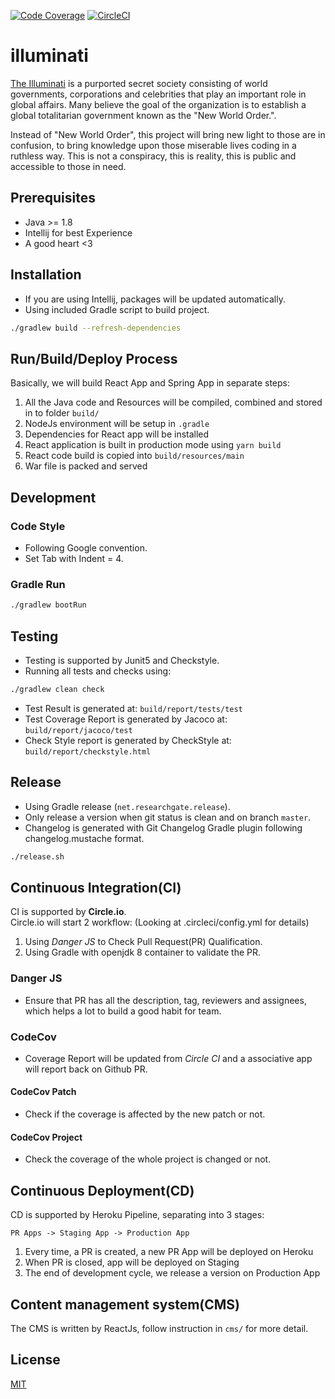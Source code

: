 [![Code Coverage](https://codecov.io/gh/DeKal/illuminati/branch/master/graph/badge.svg)](https://codecov.io/gh/DeKal/illuminati) [![CircleCI](https://circleci.com/gh/DeKal/illuminati/tree/master.svg?style=svg)](https://circleci.com/gh/DeKal/illuminati/tree/master)

# illuminati
[The Illuminati](https://knowyourmeme.com/memes/the-illuminati) is a purported secret society consisting of world governments, corporations and celebrities that play an important role in global affairs. Many believe the goal of the organization is to establish a global totalitarian government known as the "New World Order.".

Instead of "New World Order", this project will bring new light to those are in confusion, to bring knowledge upon those miserable lives coding in a ruthless way. This is not a conspiracy, this is reality, this is public and accessible to those in need.


## Prerequisites

- Java >= 1.8
- Intellij for best Experience
- A good heart <3

## Installation

- If you are using Intellij, packages will be updated automatically.
- Using included Gradle script to build  project.
```bash
./gradlew build --refresh-dependencies
```

## Run/Build/Deploy Process
Basically, we will build React App and Spring App in separate steps:
1) All the Java code and Resources will be compiled, combined and stored in to folder `build/`
2) NodeJs environment will be setup in `.gradle`
3) Dependencies for React app will be installed
4) React application is built in production mode using `yarn build` 
5) React code build is copied into `build/resources/main`
6) War file is packed and served

## Development
### Code Style
- Following Google convention.
- Set Tab with Indent = 4.

### Gradle Run
```bash
./gradlew bootRun
```

## Testing
- Testing is supported by Junit5 and Checkstyle.
- Running all tests and checks using:
```bash
./gradlew clean check
```
- Test Result is generated at:
`build/report/tests/test`
- Test Coverage Report is generated by Jacoco at:
`build/report/jacoco/test`
- Check Style report is generated by CheckStyle at:
`build/report/checkstyle.html`

## Release
- Using Gradle release (`net.researchgate.release`).
- Only release a version when git status is clean and on branch `master`.
- Changelog is generated with Git Changelog Gradle plugin following changelog.mustache format.
```bash
./release.sh
```

## Continuous Integration(CI)

CI is supported by **Circle.io**.\
Circle.io will start 2 workflow: (Looking at .circleci/config.yml for details)
1) Using *Danger JS* to Check Pull Request(PR) Qualification.
2) Using Gradle with openjdk 8 container to validate the PR.

### Danger JS
- Ensure that PR has all the description, tag, reviewers and assignees, which helps a lot to build a good habit for team.

### CodeCov
- Coverage Report will be updated from *Circle CI* and a associative app will report back on Github PR.
#### CodeCov Patch
- Check if the coverage is affected by the new patch or not.

#### CodeCov Project
- Check the coverage of the whole project is changed or not.


## Continuous Deployment(CD)
CD is supported by Heroku Pipeline, separating into 3 stages: 

``PR Apps -> Staging App -> Production App``

1) Every time, a PR is created, a new PR App will be deployed on Heroku
2) When PR is closed, app will be deployed on Staging
3) The end of development cycle, we release a version on Production App

## Content management system(CMS)
The CMS is written by ReactJs, follow instruction in `cms/` for more detail.

## License
[MIT](https://choosealicense.com/licenses/mit/)
